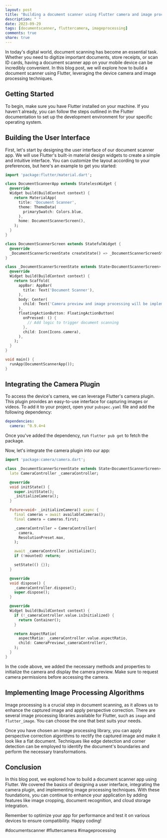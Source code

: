 ```yaml
---
layout: post
title: "Building a document scanner using Flutter camera and image processing"
description: " "
date: 2023-09-29
tags: [documentscanner, fluttercamera, imageprocessing]
comments: true
share: true
---
```


In today's digital world, document scanning has become an essential task. Whether you need to digitize important documents, store receipts, or scan ID cards, having a document scanner app on your mobile device can be incredibly convenient. In this blog post, we will explore how to build a document scanner using Flutter, leveraging the device camera and image processing techniques.

## Getting Started

To begin, make sure you have Flutter installed on your machine. If you haven't already, you can follow the steps outlined in the Flutter documentation to set up the development environment for your specific operating system.

## Building the User Interface

First, let's start by designing the user interface of our document scanner app. We will use Flutter's built-in material design widgets to create a simple and intuitive interface. You can customize the layout according to your preferences, but here's an example to get you started:


```dart
import 'package:flutter/material.dart';

class DocumentScannerApp extends StatelessWidget {
  @override
  Widget build(BuildContext context) {
    return MaterialApp(
      title: 'Document Scanner',
      theme: ThemeData(
        primarySwatch: Colors.blue,
      ),
      home: DocumentScannerScreen(),
    );
  }
}

class DocumentScannerScreen extends StatefulWidget {
  @override
  _DocumentScannerScreenState createState() => _DocumentScannerScreenState();
}

class _DocumentScannerScreenState extends State<DocumentScannerScreen> {
  @override
  Widget build(BuildContext context) {
    return Scaffold(
      appBar: AppBar(
        title: Text('Document Scanner'),
      ),
      body: Center(
        child: Text('Camera preview and image processing will be implemented here.'),
      ),
      floatingActionButton: FloatingActionButton(
        onPressed: () {
          // Add logic to trigger document scanning
        },
        child: Icon(Icons.camera),
      ),
    );
  }
}

void main() {
  runApp(DocumentScannerApp());
}
```

## Integrating the Camera Plugin

To access the device's camera, we can leverage Flutter's camera plugin. This plugin provides an easy-to-use interface for capturing images or videos. To add it to your project, open your `pubspec.yaml` file and add the following dependency:

```yaml
dependencies:
  camera: ^0.9.4+4
```

Once you've added the dependency, run `flutter pub get` to fetch the package.

Now, let's integrate the camera plugin into our app:

```dart
import 'package:camera/camera.dart';

class _DocumentScannerScreenState extends State<DocumentScannerScreen> {
  late CameraController _cameraController;

  @override
  void initState() {
    super.initState();
    _initializeCamera();
  }

  Future<void> _initializeCamera() async {
    final cameras = await availableCameras();
    final camera = cameras.first;

    _cameraController = CameraController(
      camera,
      ResolutionPreset.max,
    );

    await _cameraController.initialize();
    if (!mounted) return;

    setState(() {});
  }

  @override
  void dispose() {
    _cameraController.dispose();
    super.dispose();
  }

  @override
  Widget build(BuildContext context) {
    if (!_cameraController.value.isInitialized) {
      return Container();
    }

    return AspectRatio(
      aspectRatio: _cameraController.value.aspectRatio,
      child: CameraPreview(_cameraController),
    );
  }
}
```

In the code above, we added the necessary methods and properties to initialize the camera and display the camera preview. Make sure to request camera permissions before accessing the camera.

## Implementing Image Processing Algorithms

Image processing is a crucial step in document scanning, as it allows us to enhance the captured image and apply perspective correction. There are several image processing libraries available for Flutter, such as `image` and `flutter_image`. You can choose the one that best suits your needs.

Once you have chosen an image processing library, you can apply perspective correction algorithms to rectify the captured image and make it look like a flat document. Techniques like edge detection and corner detection can be employed to identify the document's boundaries and perform the necessary transformations.

## Conclusion

In this blog post, we explored how to build a document scanner app using Flutter. We covered the basics of designing a user interface, integrating the camera plugin, and implementing image processing techniques. With these foundations, you can continue to enhance your application by adding features like image cropping, document recognition, and cloud storage integration.

Remember to optimize your app for performance and test it on various devices to ensure compatibility. Happy coding!

#documentscanner #fluttercamera #imageprocessing